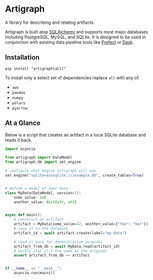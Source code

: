 # Artigraph

A library for describing and relating artifacts.

Artigraph is built atop [SQLAlchemy](https://www.sqlalchemy.org/) and supports most
major databases including PostgreSQL, MySQL, and SQLite. It is designed to be used in
conjunction with existing data pipeline tools like [Prefect](https://www.prefect.io/) or
[Dask](https://dask.org/).

## Installation

```
pip install "artigraph[all]"
```

To install only a select set of dependencies replace `all` with any of:

-   `aws`
-   `pandas`
-   `numpy`
-   `polars`
-   `pyarrow`

## At a Glance

Below is a script that creates an artifact in a local SQLite database and reads it back.

```python
import asyncio

from artigraph import DataModel
from artigraph.db import set_engine

# configure what engine artigraph will use
set_engine("sqlite+aiosqlite:///example.db", create_tables=True)


# define a model of your data
class MyData(DataModel, version=1):
    some_value: int
    another_value: dict[str, str]


async def main():
    # construct an artifact
    artifact = MyData(some_value=42, another_value={"foo": "bar"})
    # save it to the database
    artifact_id = await artifact.create(label="my-data")

    # read it back for demonstration purposes
    artifact_from_db = await MyData.read(artifact_id)
    # verify that it's the same as the original
    assert artifact_from_db == artifact


if __name__ == "__main__":
    asyncio.run(main())
```
